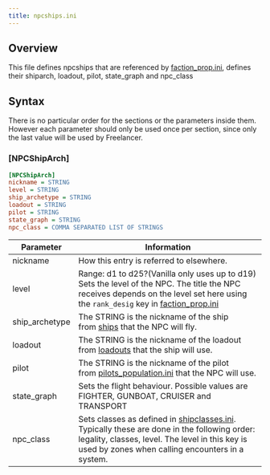 ```yaml
---
title: npcships.ini
---
```


## Overview

This file defines npcships that are referenced by [faction_prop.ini](./faction_prop.ini.md), defines their shiparch, loadout, pilot, state_graph and npc_class

## Syntax

There is no particular order for the sections or the parameters inside them. However each parameter should only be used once per section, since only the last value will be used by Freelancer.

### [NPCShipArch]

```ini
[NPCShipArch]
nickname = STRING
level = STRING
ship_archetype = STRING
loadout = STRING
pilot = STRING
state_graph = STRING
npc_class = COMMA SEPARATED LIST OF STRINGS
```

| Parameter      | Information                                                                                                                                                                                                                |
| -------------- | -------------------------------------------------------------------------------------------------------------------------------------------------------------------------------------------------------------------------- |
| nickname       | How this entry is referred to elsewhere.                                                                                                                                                                                   |
| level          | Range: d1 to d25?(Vanilla only uses up to d19) Sets the level of the NPC. The title the NPC receives depends on the level set here using the `rank_desig` key in [faction_prop.ini](faction_prop.ini.md)                                      |
| ship_archetype | The STRING is the nickname of the ship from [ships](../../../typed-inis/ships.md) that the NPC will fly.                                                                                                                     |
| loadout        | The STRING is the nickname of the loadout from [loadouts](../../../typed-inis/loadouts.md) that the ship will use.                                                                                                          |
| pilot          | The STRING is the nickname of the pilot from [pilots_population.ini](./pilots_population.ini.md) that the NPC will use.                                                                                                    |
| state_graph    | Sets the flight behaviour. Possible values are FIGHTER, GUNBOAT, CRUISER and TRANSPORT                                                                                                                                     |
| npc_class      | Sets classes as defined in [shipclasses.ini](./shipclasses.ini.md). Typically these are done in the following order: legality, classes, level. The level in this key is used by zones when calling encounters in a system. |
